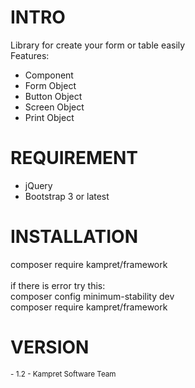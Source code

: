 # INTRO
<p>
	Library for create your form or table easily<br />
	Features:
</p>
<ul>
	<li>Component</li>
	<li>Form Object</li>
	<li>Button Object</li>
	<li>Screen Object</li>
	<li>Print Object</li>
</ul>


# REQUIREMENT
<ul>
	<li>jQuery</li>
	<li>Bootstrap 3 or latest</li>
</ul>

# INSTALLATION
<p>
	composer require kampret/framework<br />
	<br />
	if there is error try this:<br />
	composer config minimum-stability dev<br />
	composer require kampret/framework
</p>

# VERSION
<small>- 1.2 - Kampret Software Team</small>